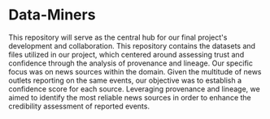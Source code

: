 # Data-Miners
This repository will serve as the central hub for our final project's development and collaboration.
This repository contains the datasets and files utilized in our project, which centered around assessing trust and confidence through the analysis of provenance and lineage. Our specific focus was on news sources within the domain. 
Given the multitude of news outlets reporting on the same events, our objective was to establish a confidence score for each source. 
Leveraging provenance and lineage, we aimed to identify the most reliable news sources in order to enhance the credibility assessment of reported events.
